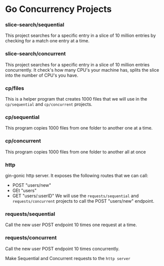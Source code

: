 # Go Concurrency Projects

### slice-search/sequential

This project searches for a specific entry in a slice of 10 million entries by checking for a match one entry at a time.

### slice-search/concurrent

This project searches for a specific entry in a slice of 10 million entries concurrently. It check's how many CPU's your machine has, splits the slice into the number of CPU's you have.

### cp/files

This is a helper program that creates 1000 files that we will use in the `cp/sequential` and `cp/concurrent` projects.

### cp/sequential

This program copies 1000 files from one folder to another one at a time.

### cp/concurrent

This program copies 1000 files from one folder to another all at once

### http

gin-gonic http server.
It exposes the following routes that we can call:

- POST "users/new"
- GEt "users"
- GET "users/:userID"
  We will use the `requests/sequential` and `requests/concurrent` projects to call the POST "users/new" endpoint.

### requests/sequential

Call the new user POST endpoint 10 times one request at a time.

### requests/concurrent

Call the new user POST endpoint 10 times concurrently.

Make Sequential and Concurrent requests to the `http server`
